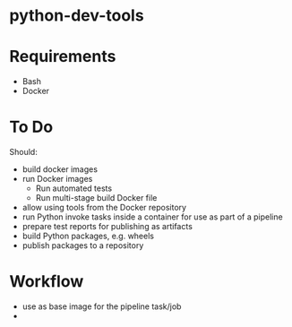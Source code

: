 # python-dev-tools

# Requirements

- Bash
- Docker

# To Do

Should:

- build docker images
- run Docker images
    - Run automated tests
    - Run multi-stage build Docker file
- allow using tools from the Docker repository
- run Python invoke tasks inside a container for use as part of a
pipeline
- prepare test reports for publishing as artifacts
- build Python packages, e.g. wheels
- publish packages to a repository


# Workflow

- use as base image for the pipeline task/job
-